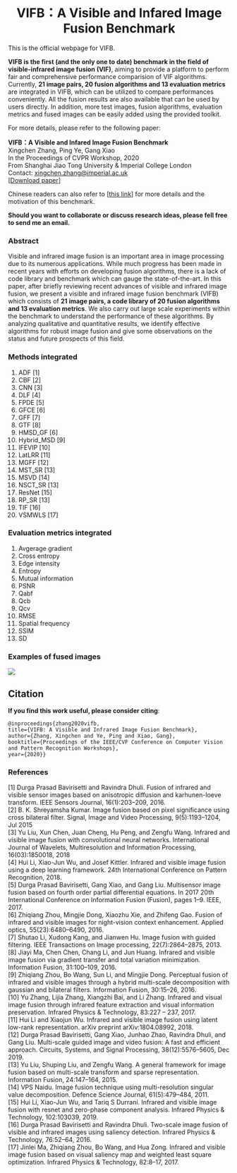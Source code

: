 # <center>VIFB：A Visible and Infared Image Fusion Benchmark</center>
This is the official webpage for VIFB. 

**VIFB is the first (and the only one to date) benchmark in the field of visible-infrared image fusion (VIF)**, aiming to provide a platform to perform fair and comprehensive performance comparision of VIF algorithms. Currently, **21 image pairs, 20 fusion algorithms and 13 evaluation metrics** are integrated in VIFB, which can be utilized to compare performances conveniently. All the fusion results are also available that can be used by users directly. In addition, more test images, fusion algorithms, evaluation metrics and fused images can be easily added using the provided toolkit.

For more details, please refer to the following paper:

**VIFB：A Visible and Infared Image Fusion Benchmark**  
Xingchen Zhang, Ping Ye, Gang Xiao  
In the Proceedings of CVPR Workshop, 2020  
From Shanghai Jiao Tong University & Imperial College London  
Contact: xingchen.zhang@imperial.ac.uk  
[[Download paper](https://arxiv.org/abs/2002.03322)]

Chinese readers can also refer to [[this link](https://mp.weixin.qq.com/s/KB-f8maHuWZLUbvbxUrPxw)] for more details and the motivation of this benchmark.

**Should you want to collaborate or discuss research ideas, please fell free to send me an email.**

### Abstract
Visible and infrared image fusion is an important area in image processing due to its numerous applications. While much progress has been made in recent years with efforts on developing fusion algorithms, there is a lack of code library and benchmark which can gauge the state-of-the-art. In this paper, after briefly reviewing recent advances of visible and infrared image fusion, we present a visible and infrared image fusion benchmark (VIFB) which consists of **21 image pairs, a code library of 20 fusion algorithms and 13 evaluation metrics**. We also carry out large scale experiments within the benchmark to understand the performance of these algorithms. By analyzing qualitative and quantitative results, we identify effective algorithms for robust image fusion and give some observations on the status and future prospects of this field.

### Methods integrated
1. ADF [1]
2. CBF [2]
3. CNN [3]
4. DLF [4]
5. FPDE [5]
6. GFCE [6]
7. GFF [7]
8. GTF [8]
9. HMSD_GF [6]
10. Hybrid_MSD [9]
11. IFEVIP [10]
12. LatLRR [11]
13. MGFF [12]
14. MST_SR [13]
15. MSVD [14]
16. NSCT_SR [13]
17. ResNet [15]
18. RP_SR [13]
19. TIF [16]
20. VSMWLS [17]


### Evaluation metrics integrated
1. Avgerage gradient
2. Cross entropy
3. Edge intensity
4. Entropy
5. Mutual information
6. PSNR
7. Qabf
8. Qcb
9. Qcv
10. RMSE
11. Spatial frequency
12. SSIM
23. SD 


### Examples of fused images
![](https://github.com/xingchenzhang/Visible-infrared-image-fusion-benchmark/blob/master/fusion-fight.jpg)

## Citation
**If you find this work useful, please consider citing**:

	@inproceedings{zhang2020vifb,
	title={VIFB: A Visible and Infrared Image Fusion Benchmark},
	author={Zhang, Xingchen and Ye, Ping and Xiao, Gang},
	booktitle={Proceedings of the IEEE/CVF Conference on Computer Vision and Pattern Recognition Workshops},
	year={2020}}   

### References
[1] Durga Prasad Bavirisetti and Ravindra Dhuli. Fusion of infrared and visible sensor images based on anisotropic diffusion and karhunen-loeve transform. IEEE Sensors Journal,
16(1):203–209, 2016.  
[2] B. K. Shreyamsha Kumar. Image fusion based on pixel significance using cross bilateral filter. Signal, Image and Video
Processing, 9(5):1193–1204, Jul 2015  
[3] Yu Liu, Xun Chen, Juan Cheng, Hu Peng, and Zengfu Wang. Infrared and visible image fusion with convolutional neural
networks. International Journal of Wavelets, Multiresolution and Information Processing, 16(03):1850018, 2018  
[4] Hui Li, Xiao-Jun Wu, and Josef Kittler. Infrared and visible image fusion using a deep learning framework. 24th
International Conference on Pattern Recognition, 2018.  
[5] Durga Prasad Bavirisetti, Gang Xiao, and Gang Liu. Multisensor image fusion based on fourth order partial differential equations. In 2017 20th International Conference on
Information Fusion (Fusion), pages 1–9. IEEE, 2017.  
[6] Zhiqiang Zhou, Mingjie Dong, Xiaozhu Xie, and Zhifeng Gao. Fusion of infrared and visible images for night-vision
context enhancement. Applied optics, 55(23):6480–6490, 2016.    
[7] Shutao Li, Xudong Kang, and Jianwen Hu. Image fusion with guided filtering. IEEE Transactions on Image
processing, 22(7):2864–2875, 2013.  
[8] Jiayi Ma, Chen Chen, Chang Li, and Jun Huang. Infrared and visible image fusion via gradient transfer and total variation
minimization. Information Fusion, 31:100–109, 2016.   
[9] Zhiqiang Zhou, Bo Wang, Sun Li, and Mingjie Dong. Perceptual fusion of infrared and visible images through a hybrid multi-scale decomposition with gaussian and bilateral
filters. Information Fusion, 30:15–26, 2016.  
[10] Yu Zhang, Lijia Zhang, Xiangzhi Bai, and Li Zhang. Infrared and visual image fusion through infrared feature extraction
and visual information preservation. Infrared Physics & Technology, 83:227 – 237, 2017.  
[11] Hui Li and Xiaojun Wu. Infrared and visible image fusion using latent low-rank representation. arXiv preprint
arXiv:1804.08992, 2018.  
[12] Durga Prasad Bavirisetti, Gang Xiao, Junhao Zhao, Ravindra Dhuli, and Gang Liu. Multi-scale guided image and video
fusion: A fast and efficient approach. Circuits, Systems, and Signal Processing, 38(12):5576–5605, Dec 2019.   
[13] Yu Liu, Shuping Liu, and Zengfu Wang. A general framework for image fusion based on multi-scale transform and
sparse representation. Information Fusion, 24:147–164, 2015.  
[14] VPS Naidu. Image fusion technique using multi-resolution singular value decomposition. Defence Science Journal,
61(5):479–484, 2011.  
[15] Hui Li, Xiao-Jun Wu, and Tariq S Durrani. Infrared and visible image fusion with resnet and zero-phase component
analysis. Infrared Physics & Technology, 102:103039, 2019.  
[16] Durga Prasad Bavirisetti and Ravindra Dhuli. Two-scale image fusion of visible and infrared images using saliency detection. Infrared Physics & Technology, 76:52–64, 2016.  
[17] Jinlei Ma, Zhiqiang Zhou, Bo Wang, and Hua Zong. Infrared and visible image fusion based on visual saliency map
and weighted least square optimization. Infrared Physics & Technology, 82:8–17, 2017.  